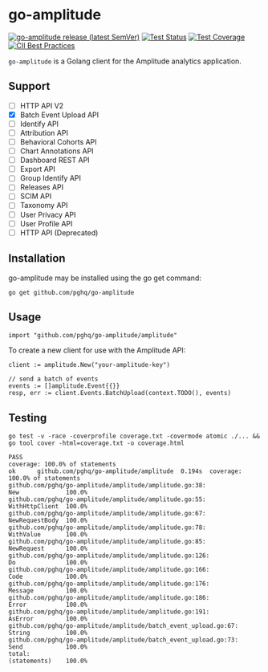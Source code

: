 # go-amplitude

[![go-amplitude release (latest SemVer)](https://img.shields.io/github/v/release/pghq/go-amplitude?sort=semver)](https://github.com/pghq/go-amplitude/releases)
[![Test Status](https://github.com/pghq/go-amplitude/workflows/tests/badge.svg)](https://github.com/pghq/go-amplitude/actions?query=workflow%3Atests)
[![Test Coverage](https://codecov.io/gh/pghq/go-amplitude/branch/master/graph/badge.svg)](https://codecov.io/gh/pghq/go-amplitude)
[![CII Best Practices](https://bestpractices.coreinfrastructure.org/projects/4794/badge)](https://bestpractices.coreinfrastructure.org/projects/4794)

`go-amplitude` is a Golang client for the Amplitude analytics application.

## Support

- [ ] HTTP API V2 
- [x] Batch Event Upload API
- [ ] Identify API
- [ ] Attribution API
- [ ] Behavioral Cohorts API
- [ ] Chart Annotations API
- [ ] Dashboard REST API
- [ ] Export API
- [ ] Group Identify API
- [ ] Releases API
- [ ] SCIM API
- [ ] Taxonomy API
- [ ] User Privacy API
- [ ] User Profile API
- [ ] HTTP API (Deprecated)

## Installation

go-amplitude may be installed using the go get command:
```
go get github.com/pghq/go-amplitude
```
## Usage

```
import "github.com/pghq/go-amplitude/amplitude"
```

To create a new client for use with the Amplitude API:

```
client := amplitude.New("your-amplitude-key")

// send a batch of events
events := []amplitude.Event{{}}
resp, err := client.Events.BatchUpload(context.TODO(), events)
```

## Testing

```
go test -v -race -coverprofile coverage.txt -covermode atomic ./... && go tool cover -html=coverage.txt -o coverage.html

PASS
coverage: 100.0% of statements
ok      github.com/pghq/go-amplitude/amplitude  0.194s  coverage: 100.0% of statements
github.com/pghq/go-amplitude/amplitude/amplitude.go:38:                 New             100.0%
github.com/pghq/go-amplitude/amplitude/amplitude.go:55:                 WithHttpClient  100.0%
github.com/pghq/go-amplitude/amplitude/amplitude.go:67:                 NewRequestBody  100.0%
github.com/pghq/go-amplitude/amplitude/amplitude.go:78:                 WithValue       100.0%
github.com/pghq/go-amplitude/amplitude/amplitude.go:85:                 NewRequest      100.0%
github.com/pghq/go-amplitude/amplitude/amplitude.go:126:                Do              100.0%
github.com/pghq/go-amplitude/amplitude/amplitude.go:166:                Code            100.0%
github.com/pghq/go-amplitude/amplitude/amplitude.go:176:                Message         100.0%
github.com/pghq/go-amplitude/amplitude/amplitude.go:186:                Error           100.0%
github.com/pghq/go-amplitude/amplitude/amplitude.go:191:                AsError         100.0%
github.com/pghq/go-amplitude/amplitude/batch_event_upload.go:67:        String          100.0%
github.com/pghq/go-amplitude/amplitude/batch_event_upload.go:73:        Send            100.0%
total:                                                                  (statements)    100.0%

```
